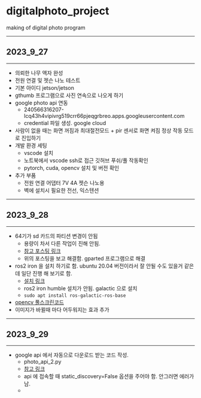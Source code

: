 # digitalphoto_project
making of digital photo program

- - -
## 2023_9_27
- - -
* 의뢰한 나무 액자 완성
* 전원 연결 및 젯슨 나노 테스트
* 기본 아이디 jetson/jetson
* gthumb 프로그램으로 사진 연속으로 나오게 하기 
* google photo api 연동 
  * 240566316207-lcq43h4vipivrg519crr66pjeqgrbreo.apps.googleusercontent.com
  * credential 파일 생성. google cloud
* 사람이 없을 때는 화면 꺼짐과 최대절전모드 + pir 센서로 화면 켜짐 정상 작동 모드로 진입하기
* 개발 환경 세팅
  * vscode 설치
  * 노트북에서 vscode ssh로 접근 깃허브 푸쉬/풀 작동확인
  * pytorch, cuda, opencv 설치 및 버전 확인 
* 추가 부품 
  * 전원 연결 어댑터 7V 4A 젯슨 나노용
  * 벽에 설치시 필요한 전선, 익스텐션

- - -
## 2023_9_28
- - -
* 64기가 sd 카드의 파티션 변경이 안됨
  * 용량이 차서 다른 작업이 진해 안됨.
  * [참고 포스팅 링크](https://askubuntu.com/questions/345343/gparted-unable-to-satisfy-all-constraints-on-the-partition/345766#345766)
  * 위의 포스팅을 보고 해결함. gparted 프로그램으로 해결
* ros2 iron 을 설치 하기로 함. ubuntu 20.04 버전이라서 잘 안될 수도 있을거 같은데 일단 진행 해 보기로 함.
  * [설치 링크](https://docs.ros.org/en/iron/Installation/Ubuntu-Install-Debians.html)
  * ros2 iron humble 설치가 안됨. galactic 으로 설치
  * `sudo apt install ros-galactic-ros-base`
* [opencv 풀스크린코드](https://gist.github.com/ronekko/dc3747211543165108b11073f929b85e)
* 이미지가 바뀔때 마다 어두워지는 효과 추가


- - -
## 2023_9_29
- - -
* google api 에서 자동으로 다운로드 받는 코드 작성. 
  * photo_api_2.py
  * [참고 링크](https://m.blog.naver.com/PostView.naver?isHttpsRedirect=true&blogId=eziya76&logNo=221340903346)
  * api 에 접속할 때 static_discovery=False 옵션을 주어야 함. 안그러면 에러가 남.
  * 